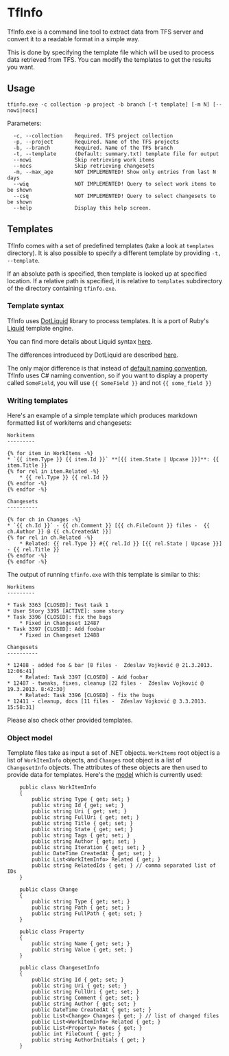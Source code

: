 TfInfo
======

TfInfo.exe is a command line tool to extract data from TFS server and convert it
to a readable format in a simple way.

This is done by specifying the template file which will be used to process data
retrieved from TFS. You can modify the templates to get the results you want.

Usage
-----

~~~
tfinfo.exe -c collection -p project -b branch [-t template] [-m N] [--nowi|nocs]
~~~
 
Parameters:

~~~
  -c, --collection    Required. TFS project collection
  -p, --project       Required. Name of the TFS projects
  -b, --branch        Required. Name of the TFS branch
  -t, --template      (Default: summary.txt) template file for output
  --nowi              Skip retrieving work items
  --nocs              Skip retrieving changesets
  -m, --max_age       NOT IMPLEMENTED! Show only entries from last N days
  --wiq               NOT IMPLEMENTED! Query to select work items to be shown
  --csq               NOT IMPLEMENTED! Query to select changesets to be shown
  --help              Display this help screen.
~~~

Templates
---------

TfInfo comes with a set of predefined templates (take a look at `templates`
directory). It is also possible to specify a different template by providing
`-t, --template`.

If an absolute path is specified, then template is looked up at specified 
location. If a relative path is specified, it is relative to `templates` 
subdirectory of the directory containing `tfinfo.exe`.

### Template syntax

TfInfo uses [DotLiquid] library to process templates. It is a port of Ruby's
[Liquid] template engine. 

You can find more details about Liquid syntax 
[here](https://github.com/Shopify/liquid/wiki/Liquid-for-Designers).

The differences introduced by DotLiquid are described 
[here](https://github.com/formosatek/dotliquid/wiki/DotLiquid-for-Designers).

The only major difference is that instead of [default naming convention], TfInfo
uses C# naming convention, so if you want to display a property called 
`SomeField`, you will use `{{ SomeField }}` and not `{{ some_field }}`

### Writing templates

Here's an example of a simple template which produces markdown formatted list
of workitems and changesets:

~~~
Workitems
---------

{% for item in WorkItems -%}
* `{{ item.Type }} {{ item.Id }}` **[{{ item.State | Upcase }}]**: {{ item.Title }}
{% for rel in item.Related -%}
    * {{ rel.Type }} {{ rel.Id }}
{% endfor -%}
{% endfor -%}

Changesets
----------

{% for ch in Changes -%}
* `{{ ch.Id }}` - {{ ch.Comment }} [{{ ch.FileCount }} files -  {{ ch.Author }} @ {{ ch.CreatedAt }}]
{% for rel in ch.Related -%}
    * Related: {{ rel.Type }} #{{ rel.Id }} [{{ rel.State | Upcase }}] - {{ rel.Title }}
{% endfor -%}
{% endfor -%}
~~~

The output of running `tfinfo.exe` with this template is similar to this:

~~~
Workitems
---------

* Task 3363 [CLOSED]: Test task 1
* User Story 3395 [ACTIVE]: some story
* Task 3396 [CLOSED]: fix the bugs
    * Fixed in Changeset 12487
* Task 3397 [CLOSED]: Add foobar
    * Fixed in Changeset 12488

Changesets
----------

* 12488 - added foo & bar [8 files -  Zdeslav Vojković @ 21.3.2013. 12:06:41]
    * Related: Task 3397 [CLOSED] - Add foobar
* 12487 - tweaks, fixes, cleanup [22 files -  Zdeslav Vojković @ 19.3.2013. 8:42:30]
    * Related: Task 3396 [CLOSED] - fix the bugs 
* 12411 - cleanup, docs [11 files -  Zdeslav Vojković @ 3.3.2013. 15:58:31]
~~~

Please also check other provided templates.

### Object model

Template files take as input a set of .NET objects. `WorkItems` root object is
a list of `WorkItemInfo` objects, and `Changes` root object is a list of 
`ChangesetInfo` objects. The attributes of these objects are then used to 
provide data for templates. Here's the [model](d:\dev\tfinfo\tfinfo\Model.cs) 
which is currently used:

~~~{.cs}
    public class WorkItemInfo
    {
        public string Type { get; set; }
        public string Id { get; set; }
        public string Uri { get; set; }
        public string FullUri { get; set; }
        public string Title { get; set; }
        public string State { get; set; }
        public string Tags { get; set; }
        public string Author { get; set; }
        public string Iteration { get; set; }
        public DateTime CreatedAt { get; set; }
        public List<WorkItemInfo> Related { get; }     
        public string RelatedIds { get; } // comma separated list of IDs
    }

    public class Change
    {
        public string Type { get; set; }
        public string Path { get; set; }
        public string FullPath { get; set; }
    }

    public class Property
    {
        public string Name { get; set; }
        public string Value { get; set; }
    }

    public class ChangesetInfo
    {
        public string Id { get; set; }
        public string Uri { get; set; }
        public string FullUri { get; set; }
        public string Comment { get; set; }
        public string Author { get; set; }
        public DateTime CreatedAt { get; set; }
        public List<Change> Changes { get; } // list of changed files
        public List<WorkItemInfo> Related { get; }
        public List<Property> Notes { get; } 
        public int FileCount { get; } 
        public string AuthorInitials { get; } 
    }
~~~

[DotLiquid]: https://github.com/formosatek/dotliquid
[Liquid]: http://liquidmarkup.org/
[default naming convention]: https://github.com/formosatek/dotliquid/wiki/DotLiquid-for-Designers#filter-and-output-casing